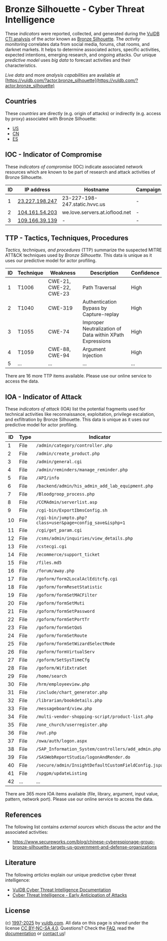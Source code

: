 # Bronze Silhouette - Cyber Threat Intelligence

These _indicators_ were reported, collected, and generated during the [VulDB CTI analysis](https://vuldb.com/?kb.cti) of the actor known as [Bronze Silhouette](https://vuldb.com/?actor.bronze_silhouette). The _activity monitoring_ correlates data from social media, forums, chat rooms, and darknet markets. It helps to determine associated actors, specific activities, expected intentions, emerging research, and ongoing attacks. Our unique _predictive model_ uses _big data_ to forecast activities and their characteristics.

_Live data_ and more _analysis capabilities_ are available at [https://vuldb.com/?actor.bronze_silhouette](https://vuldb.com/?actor.bronze_silhouette)

## Countries

These _countries_ are directly (e.g. origin of attacks) or indirectly (e.g. access by proxy) associated with Bronze Silhouette:

* [US](https://vuldb.com/?country.us)
* [CN](https://vuldb.com/?country.cn)
* [ES](https://vuldb.com/?country.es)

## IOC - Indicator of Compromise

These _indicators of compromise_ (IOC) indicate associated network resources which are known to be part of research and attack activities of Bronze Silhouette.

ID | IP address | Hostname | Campaign | Confidence
-- | ---------- | -------- | -------- | ----------
1 | [23.227.198.247](https://vuldb.com/?ip.23.227.198.247) | 23-227-198-247.static.hvvc.us | - | High
2 | [104.161.54.203](https://vuldb.com/?ip.104.161.54.203) | we.love.servers.at.ioflood.net | - | High
3 | [109.166.39.139](https://vuldb.com/?ip.109.166.39.139) | - | - | High

## TTP - Tactics, Techniques, Procedures

_Tactics, techniques, and procedures_ (TTP) summarize the suspected MITRE ATT&CK techniques used by _Bronze Silhouette_. This data is unique as it uses our predictive model for actor profiling.

ID | Technique | Weakness | Description | Confidence
-- | --------- | -------- | ----------- | ----------
1 | T1006 | CWE-21, CWE-22, CWE-23 | Path Traversal | High
2 | T1040 | CWE-319 | Authentication Bypass by Capture-replay | High
3 | T1055 | CWE-74 | Improper Neutralization of Data within XPath Expressions | High
4 | T1059 | CWE-88, CWE-94 | Argument Injection | High
5 | ... | ... | ... | ...

There are 16 more TTP items available. Please use our online service to access the data.

## IOA - Indicator of Attack

These _indicators of attack_ (IOA) list the potential fragments used for technical activities like reconnaissance, exploitation, privilege escalation, and exfiltration by Bronze Silhouette. This data is unique as it uses our predictive model for actor profiling.

ID | Type | Indicator | Confidence
-- | ---- | --------- | ----------
1 | File | `/admin/category/controller.php` | High
2 | File | `/admin/create_product.php` | High
3 | File | `/admin/general.cgi` | High
4 | File | `/admin/reminders/manage_reminder.php` | High
5 | File | `/API/info` | Medium
6 | File | `/backend/admin/his_admin_add_lab_equipment.php` | High
7 | File | `/Bloodgroop_process.php` | High
8 | File | `/CCMAdmin/serverlist.asp` | High
9 | File | `/cgi-bin/ExportIbmsConfig.sh` | High
10 | File | `/cgi-bin/jumpto.php?class=user&page=config_save&isphp=1` | High
11 | File | `/cgi/get_param.cgi` | High
12 | File | `/csms/admin/inquiries/view_details.php` | High
13 | File | `/cstecgi.cgi` | Medium
14 | File | `/ecommerce/support_ticket` | High
15 | File | `/files.md5` | Medium
16 | File | `/forum/away.php` | High
17 | File | `/goform/form2LocalAclEditcfg.cgi` | High
18 | File | `/goform/formResetStatistic` | High
19 | File | `/goform/formSetMACFilter` | High
20 | File | `/goform/formSetMuti` | High
21 | File | `/goform/formSetPassword` | High
22 | File | `/goform/formSetPortTr` | High
23 | File | `/goform/formSetQoS` | High
24 | File | `/goform/formSetRoute` | High
25 | File | `/goform/formSetWizardSelectMode` | High
26 | File | `/goform/formVirtualServ` | High
27 | File | `/goform/SetSysTimeCfg` | High
28 | File | `/goform/WifiExtraSet` | High
29 | File | `/home/search` | Medium
30 | File | `/hrm/employeeview.php` | High
31 | File | `/include/chart_generator.php` | High
32 | File | `/librarian/bookdetails.php` | High
33 | File | `/messageboard/view.php` | High
34 | File | `/multi-vendor-shopping-script/product-list.php` | High
35 | File | `/one_church/userregister.php` | High
36 | File | `/out.php` | Medium
37 | File | `/owa/auth/logon.aspx` | High
38 | File | `/SAP_Information_System/controllers/add_admin.php` | High
39 | File | `/SASWebReportStudio/logonAndRender.do` | High
40 | File | `/secure/admin/InsightDefaultCustomFieldConfig.jspa` | High
41 | File | `/spgpm/updateListing` | High
42 | ... | ... | ...

There are 365 more IOA items available (file, library, argument, input value, pattern, network port). Please use our online service to access the data.

## References

The following list contains _external sources_ which discuss the actor and the associated activities:

* https://www.secureworks.com/blog/chinese-cyberespionage-group-bronze-silhouette-targets-us-government-and-defense-organizations

## Literature

The following _articles_ explain our unique predictive cyber threat intelligence:

* [VulDB Cyber Threat Intelligence Documentation](https://vuldb.com/?kb.cti)
* [Cyber Threat Intelligence - Early Anticipation of Attacks](https://www.scip.ch/en/?labs.20201022)

## License

(c) [1997-2025](https://vuldb.com/?kb.changelog) by [vuldb.com](https://vuldb.com/?kb.about). All data on this page is shared under the license [CC BY-NC-SA 4.0](https://creativecommons.org/licenses/by-nc-sa/4.0/). Questions? Check the [FAQ](https://vuldb.com/?kb.faq), read the [documentation](https://vuldb.com/?kb) or [contact us](https://vuldb.com/?contact)!
